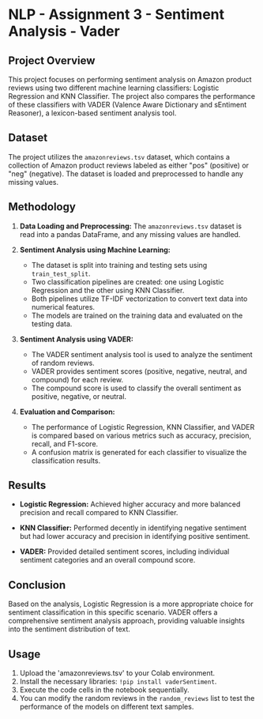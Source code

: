 # NLP - Assignment 3 - Sentiment Analysis - Vader

## Project Overview

This project focuses on performing sentiment analysis on Amazon product reviews using two different machine learning classifiers: Logistic Regression and KNN Classifier. The project also compares the performance of these classifiers with VADER (Valence Aware Dictionary and sEntiment Reasoner), a lexicon-based sentiment analysis tool.

## Dataset

The project utilizes the `amazonreviews.tsv` dataset, which contains a collection of Amazon product reviews labeled as either "pos" (positive) or "neg" (negative). The dataset is loaded and preprocessed to handle any missing values.

## Methodology

1. **Data Loading and Preprocessing:** The `amazonreviews.tsv` dataset is read into a pandas DataFrame, and any missing values are handled.

2. **Sentiment Analysis using Machine Learning:**
   - The dataset is split into training and testing sets using `train_test_split`.
   - Two classification pipelines are created: one using Logistic Regression and the other using KNN Classifier.
   - Both pipelines utilize TF-IDF vectorization to convert text data into numerical features.
   - The models are trained on the training data and evaluated on the testing data.

3. **Sentiment Analysis using VADER:**
   - The VADER sentiment analysis tool is used to analyze the sentiment of random reviews.
   - VADER provides sentiment scores (positive, negative, neutral, and compound) for each review.
   - The compound score is used to classify the overall sentiment as positive, negative, or neutral.

4. **Evaluation and Comparison:**
   - The performance of Logistic Regression, KNN Classifier, and VADER is compared based on various metrics such as accuracy, precision, recall, and F1-score.
   - A confusion matrix is generated for each classifier to visualize the classification results.

## Results

- **Logistic Regression:** Achieved higher accuracy and more balanced precision and recall compared to KNN Classifier.

- **KNN Classifier:** Performed decently in identifying negative sentiment but had lower accuracy and precision in identifying positive sentiment.

- **VADER:** Provided detailed sentiment scores, including individual sentiment categories and an overall compound score.

## Conclusion

Based on the analysis, Logistic Regression is a more appropriate choice for sentiment classification in this specific scenario. VADER offers a comprehensive sentiment analysis approach, providing valuable insights into the sentiment distribution of text.


## Usage

1. Upload the 'amazonreviews.tsv' to your Colab environment.
2. Install the necessary libraries: `!pip install vaderSentiment`.
3. Execute the code cells in the notebook sequentially.
4. You can modify the random reviews in the `random_reviews` list to test the performance of the models on different text samples.

